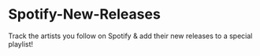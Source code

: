 # Spotify-New-Releases
Track the artists you follow on Spotify &amp; add their new releases to a special playlist!
